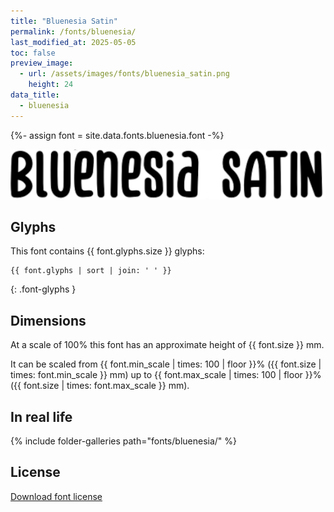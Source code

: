 ```yaml
---
title: "Bluenesia Satin"
permalink: /fonts/bluenesia/
last_modified_at: 2025-05-05
toc: false
preview_image:
  - url: /assets/images/fonts/bluenesia_satin.png
    height: 24
data_title:
  - bluenesia
---
```

{%- assign font = site.data.fonts.bluenesia.font -%}

![Bluenesia](/assets/images/fonts/bluenesia_satin.png)

## Glyphs

This font contains {{ font.glyphs.size }} glyphs:

```
{{ font.glyphs | sort | join: ' ' }}
```
{: .font-glyphs }

## Dimensions

At a scale of 100% this font has an approximate height of {{ font.size }} mm. 

It can be scaled from {{ font.min_scale | times: 100 | floor }}% ({{ font.size | times: font.min_scale }} mm)
up to {{ font.max_scale | times: 100 | floor }}% ({{ font.size | times: font.max_scale }} mm).

## In real life

{% include folder-galleries path="fonts/bluenesia/" %}

## License

[Download font license](https://github.com/inkstitch/inkstitch/tree/main/fonts/bluenesia/LICENSE)
